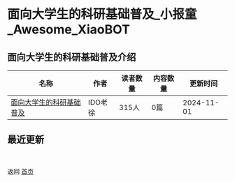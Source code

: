 # 面向大学生的科研基础普及_小报童_Awesome_XiaoBOT

## 面向大学生的科研基础普及介绍
>   
  


|名称|作者|读者数量|内容数量|更新时间|
|---|---|---|---|---|
|[面向大学生的科研基础普及](https://xiaobot.net/p/keyan?refer=0b133df9-27dc-423b-8101-639049001c13)|IDO老徐|315人|0篇|2024-11-01|

## 最近更新



<a href="https://github.com/Reno9527/awesome-xiaobot" style="color: white; text-decoration: none;">awesome-xiaobot</a>

返回 [首页](../README.md)
